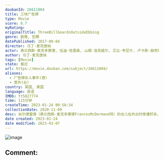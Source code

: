 ```yaml
---
doubanId: 26611804
title: 三块广告牌
type: Movie
score: 8.7
myRating: 
originalTitle: ThreeBillboardsOutsideEbbing
genre: 剧情, 犯罪
datePublished: 2017-09-04
director: 马丁·麦克唐纳
actor: 弗兰西斯·麦克多蒙德, 伍迪·哈里森, 山姆·洛克威尔, 艾比·考尼什, 卢卡斯·赫奇斯, 彼特·丁拉基, 约翰·浩克斯, 卡赖伯·兰德里·琼斯, 凯瑟琳·纽顿, 凯瑞·康顿, 泽利科·伊万内克, 萨玛拉·维文, 克拉克·彼得斯, 尼克·瑟西, 阿曼达·沃伦, 玛拉雅·瑞沃拉·德鲁, 布兰登·萨克斯顿, 迈克尔·艾伦·米利甘, 桑迪·马丁, 克里斯托弗·贝瑞, 杰瑞温塞特, 马库斯·里尔·布朗, 劳伦斯·特纳, 西拉·阿特伍德, 里亚·梅·阿特伍德, 达里尔·布里特
author: 马丁·麦克唐纳
tags: [Movie]
state: 看过
url: https://movie.douban.com/subject/26611804/
aliases:
  - 广告牌杀人事件(港)
  - 意外(台)
country: 英国, 美国
language: 英语
IMDb: tt5027774
time: 115分钟
createTime: 2023-01-24 00:58:34
collectionDate: 2020-11-09
desc: 米尔德雷德（弗兰西斯·麦克多蒙德FrancesMcDormand饰）的女儿在外出时惨遭奸杀，米尔德雷德和丈夫查理（约翰·哈克斯JohnHawkes饰）之间的婚姻因此走到了尽头，如今，她同儿...
date created: 2023-01-24
date modified: 2023-03-07
---
```


![image](p2510081688.jpg)

Comment:
---
